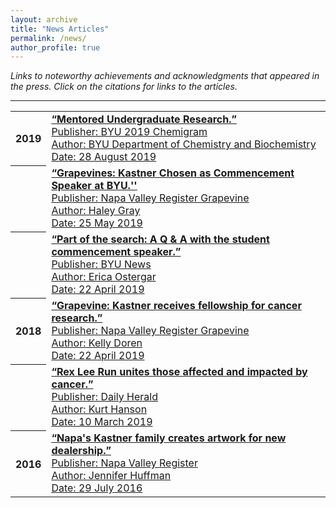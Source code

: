 ```yaml
---
layout: archive
title: "News Articles"
permalink: /news/
author_profile: true
---
```


<em>Links to noteworthy achievements and acknowledgments that appeared in the press. Click on the citations for links to the articles.</em>

<hr class="styled-hr" style="width:100%;">

<table>

  <tr><th>2019</th><td>
    <a href="https://www.chem.byu.edu/static/media/uploads/2019_chemigram_.pdf" target="_blank">
    <strong>“Mentored Undergraduate Research.”</strong> <br/>
    Publisher: BYU 2019 Chemigram<br/>
    Author: BYU Department of Chemistry and Biochemistry<br/>
    Date: 28 August 2019<br/>
    </a>
  </td></tr>

  <tr><th></th><td>
    <a href="https://napavalleyregister.com/announcements/grapevine/grapevines-kastner-chosen-as-commencement-speaker-at-byu/article_c57a228f-1f16-58c2-b068-ba68445f59e6.html" target="_blank">
    <strong>“Grapevines: Kastner Chosen as Commencement Speaker at BYU.''</strong> <br/>
    Publisher: Napa Valley Register Grapevine<br/>
    Author: Haley Gray<br/>
    Date: 25 May 2019<br/>
    </a>
  </td></tr>

  <tr><th></th><td>
    <a href="https://news.byu.edu/news/part-search-q-student-commencement-speaker" target="_blank">
    <strong>“Part of the search: A Q & A with the student commencement speaker.”</strong> <br/>
    Publisher: BYU News<br/>
    Author: Erica Ostergar<br/>
    Date: 22 April 2019<br/>  
    </a>
  </td></tr>

  <tr><th>2018</th><td>
    <a href="https://napavalleyregister.com/announcements/grapevine/grapevine-kastner-receives-fellowship-for-cancer-research/article_daeeeb8e-fa9a-5e7d-89ab-02630eed2f67.html" target="_blank">
    <strong>“Grapevine: Kastner receives fellowship for cancer research.”</strong><br/>
    Publisher: Napa Valley Register Grapevine<br/>
    Author: Kelly Doren<br/>
    Date: 22 April 2019<br/>  
    </a>
  </td></tr>

  <tr><th></th><td>
    <a href="https://www.heraldextra.com/news/local/central/provo/rex-lee-run-unites-those-affected-and-impacted-by-cancer/article_7121deef-2bfa-5c38-8c19-2345dcc8913d.html" target="_blank">
    <strong>“Rex Lee Run unites those affected and impacted by cancer.”</strong><br/>
    Publisher: Daily Herald<br/>
    Author: Kurt Hanson<br/>
    Date: 10 March 2019<br/>  
    </a>
  </td></tr>

  <tr><th>2016</th><td>
    <a href="https://napavalleyregister.com/news/local/napa-s-kastner-family-creates-artwork-for-new-dealership/article_f103ad6a-d46a-5510-9432-06cc021fb735.html" target="_blank">
    <strong>“Napa's Kastner family creates artwork for new dealership.”</strong><br/>
    Publisher: Napa Valley Register<br/>
    Author: Jennifer Huffman<br/>
    Date: 29 July 2016<br/>  
    </a>
  </td></tr>
</table>
